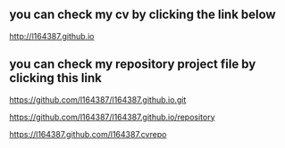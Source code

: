 ## you can check my cv by clicking the link below

 http://l164387.github.io

## you can check my repository project file by clicking this link
https://github.com/l164387/l164387.github.io.git

https://github.com/l164387/l164387.github.io/repository

https://l164387.github.com/l164387.cvrepo
